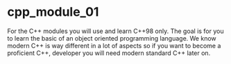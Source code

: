 # cpp_module_01

For the C++ modules you will use and learn C++98 only. The goal is for you to learn the basic of an object oriented programming language. We know modern C++ is way different in a lot of aspects so if you want to become a proficient C++, developer you will need modern standard C++ later on.
